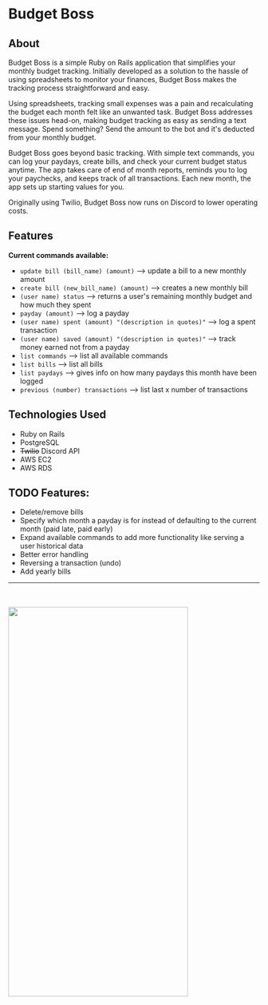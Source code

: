 # Budget Boss

## About

Budget Boss is a simple Ruby on Rails application that simplifies your monthly budget tracking. Initially developed as a solution to the hassle of using spreadsheets to monitor your finances, Budget Boss makes the tracking process straightforward and easy.

Using spreadsheets, tracking small expenses was a pain and recalculating the budget each month felt like an unwanted task. Budget Boss addresses these issues head-on, making budget tracking as easy as sending a text message. Spend something? Send the amount to the bot and it's deducted from your monthly budget.

Budget Boss goes beyond basic tracking. With simple text commands, you can log your paydays, create bills, and check your current budget status anytime. The app takes care of end of month reports, reminds you to log your paychecks, and keeps track of all transactions. Each new month, the app sets up starting values for you.

Originally using Twilio, Budget Boss now runs on Discord to lower operating costs.

## Features

**Current commands available:**
- `update bill (bill_name) (amount)`  --> update a bill to a new monthly amount
- `create bill (new_bill_name) (amount)` --> creates a new monthly bill 
- `(user name) status` --> returns a user's remaining monthly budget and how much they spent
- `payday (amount)` --> log a payday
- `(user name) spent (amount) "(description in quotes)"` --> log a spent transaction
- `(user name) saved (amount) "(description in quotes)"` --> track money earned not from a payday
- `list commands` --> list all available commands
- `list bills` --> list all bills
- `list paydays` --> gives info on how many paydays this month have been logged
- `previous (number) transactions` --> list last x number of transactions


## Technologies Used

- Ruby on Rails
- PostgreSQL
- ~~Twilio~~ Discord API
- AWS EC2
- AWS RDS

## TODO Features:

- Delete/remove bills
- Specify which month a payday is for instead of defaulting to the current month (paid late, paid early)
- Expand available commands to add more functionality like serving a user historical data
- Better error handling
- Reversing a transaction (undo)
- Add yearly bills

---
<br/>
<br/>

<img src="demo.gif" width="360" height="780">
